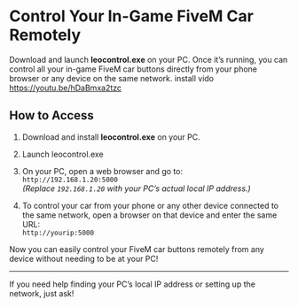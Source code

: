 # Control Your In-Game FiveM Car Remotely

Download and launch **leocontrol.exe** on your PC. Once it’s running, you can control all your in-game FiveM car buttons directly from your phone browser or any device on the same network.
install vido https://youtu.be/hDaBmxa2tzc
## How to Access

1. Download and install **leocontrol.exe** on your PC.

2. Launch leocontrol.exe

3. On your PC, open a web browser and go to:  
   `http://192.168.1.20:5000`  
   *(Replace `192.168.1.20` with your PC’s actual local IP address.)*

4. To control your car from your phone or any other device connected to the same network, open a browser on that device and enter the same URL:  
   `http://yourip:5000`

Now you can easily control your FiveM car buttons remotely from any device without needing to be at your PC!

---

If you need help finding your PC’s local IP address or setting up the network, just ask!
